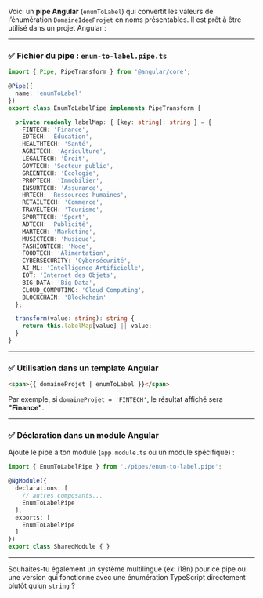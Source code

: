 Voici un **pipe Angular** (`enumToLabel`) qui convertit les valeurs de l’énumération `DomaineIdeeProjet` en noms présentables. Il est prêt à être utilisé dans un projet Angular :

---

### ✅ **Fichier du pipe : `enum-to-label.pipe.ts`**

```ts
import { Pipe, PipeTransform } from '@angular/core';

@Pipe({
  name: 'enumToLabel'
})
export class EnumToLabelPipe implements PipeTransform {

  private readonly labelMap: { [key: string]: string } = {
    FINTECH: 'Finance',
    EDTECH: 'Éducation',
    HEALTHTECH: 'Santé',
    AGRITECH: 'Agriculture',
    LEGALTECH: 'Droit',
    GOVTECH: 'Secteur public',
    GREENTECH: 'Écologie',
    PROPTECH: 'Immobilier',
    INSURTECH: 'Assurance',
    HRTECH: 'Ressources humaines',
    RETAILTECH: 'Commerce',
    TRAVELTECH: 'Tourisme',
    SPORTTECH: 'Sport',
    ADTECH: 'Publicité',
    MARTECH: 'Marketing',
    MUSICTECH: 'Musique',
    FASHIONTECH: 'Mode',
    FOODTECH: 'Alimentation',
    CYBERSECURITY: 'Cybersécurité',
    AI_ML: 'Intelligence Artificielle',
    IOT: 'Internet des Objets',
    BIG_DATA: 'Big Data',
    CLOUD_COMPUTING: 'Cloud Computing',
    BLOCKCHAIN: 'Blockchain'
  };

  transform(value: string): string {
    return this.labelMap[value] || value;
  }
}
```

---

### ✅ **Utilisation dans un template Angular**

```html
<span>{{ domaineProjet | enumToLabel }}</span>
```

Par exemple, si `domaineProjet = 'FINTECH'`, le résultat affiché sera **"Finance"**.

---

### ✅ **Déclaration dans un module Angular**

Ajoute le pipe à ton module (`app.module.ts` ou un module spécifique) :

```ts
import { EnumToLabelPipe } from './pipes/enum-to-label.pipe';

@NgModule({
  declarations: [
    // autres composants...
    EnumToLabelPipe
  ],
  exports: [
    EnumToLabelPipe
  ]
})
export class SharedModule { }
```

---

Souhaites-tu également un système multilingue (ex: i18n) pour ce pipe ou une version qui fonctionne avec une énumération TypeScript directement plutôt qu’un `string` ?
